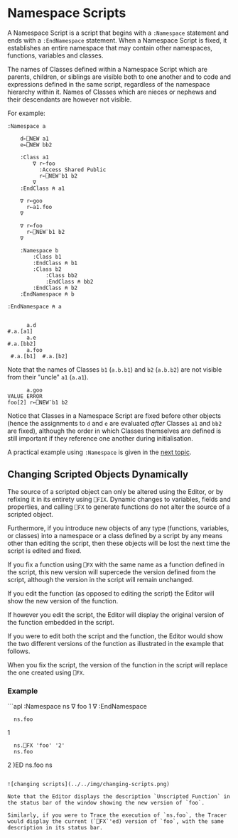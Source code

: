 <h1 class="heading"><span class="name">Namespace Scripts</span></h1>

A Namespace Script is a script that begins with a `:Namespace` statement and ends with a `:EndNamespace` statement. When a Namespace Script is fixed, it establishes an entire namespace that may contain other namespaces, functions, variables and classes.

The names of Classes defined within a Namespace Script which are parents, children, or siblings are visible both to one another and to code and expressions defined in the same script, regardless of the namespace hierarchy within it. Names of Classes which are nieces or nephews and their descendants are however not visible.

For example:
```apl
:Namespace a

    d←⎕NEW a1
    e←⎕NEW bb2 
    
    :Class a1          
        ∇ r←foo
          :Access Shared Public
          r←⎕NEW¨b1 b2
        ∇
    :EndClass ⍝ a1
    
    ∇ r←goo
      r←a1.foo
    ∇
    
    ∇ r←foo
      r←⎕NEW¨b1 b2
    ∇
    
    :Namespace b
        :Class b1
        :EndClass ⍝ b1
        :Class b2
            :Class bb2
            :EndClass ⍝ bb2
        :EndClass ⍝ b2
    :EndNamespace ⍝ b
    
:EndNamespace ⍝ a
```
```apl

      a.d
#.a.[a1]
      a.e
#.a.[bb2]
      a.foo
 #.a.[b1]  #.a.[b2]
```

Note that the names of Classes `b1` (`a.b.b1`) and `b2` (`a.b.b2`) are not visible from their "uncle" `a1` (`a.a1`).
```apl
      a.goo
VALUE ERROR
foo[2] r←⎕NEW¨b1 b2
```

Notice that Classes in a Namespace Script are fixed before other objects (hence the assignments to `d` and `e` are evaluated *after* Classes `a1` and `bb2` are fixed), although the order in which Classes themselves are defined is still important if they reference one another during initialisation.

A practical example using `:Namespace` is given in the [next topic](namespace-script-example.md).

## Changing Scripted Objects Dynamically

The source of a scripted object can only be altered using the Editor, or by refixing it in its entirety using `⎕FIX`. Dynamic changes to variables, fields and properties, and calling `⎕FX` to generate functions do not alter the source of a scripted object.

Furthermore, if you introduce new objects of any type (functions, variables, or classes) into a namespace or a class defined by a script by any  means other than editing the script, then these objects will be lost the next time the script is edited and fixed.

If you fix a function using `⎕FX` with the same name as a function defined in the script, this new version will supercede the version defined from the script, although the version in the script will remain unchanged.

If you edit the function (as opposed to editing the script) the Editor will show the new version of the function.

If however you edit the script, the Editor will display the original version of the function embedded in the script.

If you were to edit both the script and the function, the Editor would show the two different versions of the function as illustrated in the example that follows.

When you fix the script, the version of the function in the script will replace the one created using `⎕FX`.

<h3 class="example">Example</h3>
```apl
:Namespace ns
    ∇ foo
      1
    ∇
:EndNamespace

      ns.foo
1

      ns.⎕FX 'foo' '2'
      ns.foo
2
      )ED ns.foo ns

```

![changing scripts](../../img/changing-scripts.png)

Note that the Editor displays the description `Unscripted Function` in the status bar of the window showing the new version of `foo`.

Similarly, if you were to Trace the execution of `ns.foo`, the Tracer would display the current (`⎕FX`'ed) version of `foo`, with the same description in its status bar.
